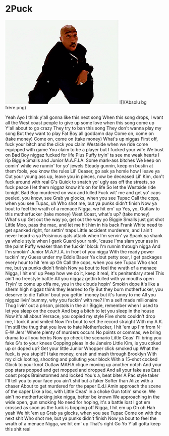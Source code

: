# 2Puck

![](8fd5b634493c6ec3b739f39ffff93e750367098e_hq.gif)
![](Absolu bg frère.png)


 Yeah Ayo I think y'all gonna like this next song When this song drops, I want all the West coast people to give up some love when this song come up Y'all about to go crazy They try to ban this song They don't wanna play my song But they want to play Fat Boy all goddamn day Come on, come on (take money) Come on, come on (take money) What's up niggas First off, fuck your bitch and the click you claim Westside when we ride come equipped with game You claim to be a player but I fucked your wife We bust on Bad Boy niggaz fucked for life Plus Puffy tryin' ta see me weak hearts I rip Biggie Smalls and Junior M.A.F.I.A. Some mark-ass bitches We keep on comin' while we runnin' for yo' jewels Steady gunnin, keep on bustin at them fools, you know the rules Lil' Ceaser, go ask ya homie how I leave ya Cut your young ass up, leave you in pieces, now be deceased Lil' Kim, don't fuck around with real G's Quick to snatch yo' ugly ass off the streets, so fuck peace I let them niggaz know it's on for life So let the Westside ride tonight Bad Boy murdered on wax and killed Fuck wit' me and get yo' caps peeled, you know, see Grab ya glocks, when you see Tupac Call the cops, when you see Tupac, uh Who shot me, but ya punks didn't finish Now ya bout to feel the wrath of a menace Nigga, we hit em' up Yes, yo, Outlaw to this mutherfucker (take money) West Coast, what's up? (take money) What's up Get out the way yo, get out the way yo Biggie Smalls just got shot Little Moo, pass the mac, and let me hit him in his back Frank White need to get spanked right, for settin' traps Little accident murderers, and I ain't never heard-a ya Poisinous gats attack when I'm servin' ya Spank ya shank ya whole style when I gank Guard your rank, 'cause I'ma slam your ass in the paint Puffy weaker than the fuckin' block I'm runnin through nigga And I'm smokin' Junior M.A.F.I.A. in front of you nigga With the ready power tuckin' my Guess under my Eddie Bauer Ya clout petty sour, I get packages every hour to hit 'em up Oh Call the cops, when you see Tupac Who shot me, but ya punks didn't finish Now ya bout to feel the wrath of a menace Nigga, I hit em' up Peep how we do it, keep it real, it's penitentiary steel This ain't no freestyle battle All you niggaz gettin killed with ya mouths open Tryin' to come up offa me, you in the clouds hopin' Smokin dope it's like a sherm high niggaz think they learned to fly But they burn motherfucker, you deserve to die Talkin' bout you gettin' money but it's funny to me All you niggaz livin' bummy, why you fuckin' with me? I'm a self made millionaire Thug livin' out a prison, pistols in the air Biggie, remember when I used to let you sleep on the couch And beg a bitch to let you sleep in the house Now it's all about Versace, you copied my style Five shots couldn't drop me, I took it and smiled Now I'm bout to set the record straight With my A.K. I'm still the thug that you love to hate Motherfucker, I hit 'em up I'm from N-E-W Jers' Where plenty of murders occurs No points or commas, we bring drama to all you herbs Now go check the scenario Little Ceas' I'll bring you fake G's to your knees Copping pleas in de Janeiro Little Kim, is you coked up or doped up? Get your little Junior Whopper click smoked up What the fuck, is you stupid? I take money, crash and mash through Brooklyn With my click looting, shooting and polluting your block With a 15-shot cocked Glock to your knot Outlaw MAFIA clique moving up another notch And your pop stars popped and get mopped and dropped And all your fake ass East coast props Brainstormed and locked You's a, beat biter A Pac style taker I'll tell you to your face you ain't shit but a faker Softer than Alize with a chaser About to get murdered for the paper E.d.i Amin approach the scene of the caper Like a loc, with Little Ceas' in a choke Gun totin' smoke. We ain't no motherfucking joke nigga, better be known We approaching in the wide open, gun smoking No need for hoping, it's a battle lost I got em crossed as soon as the funk is bopping off Nigga, I hit em up Oh oh Hah yeah We hit 'em up Grab ya glocks, when you see Tupac Come on with the next shit Who shot me, but ya punks didn't finish Now ya bout to feel the wrath of a menace Nigga, we hit em' up That's right Go Yo Y'all gotta keep this shit real
